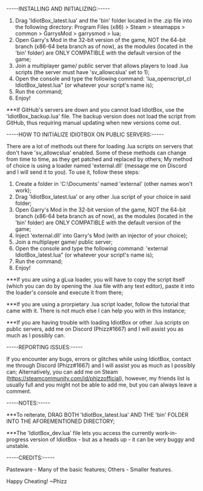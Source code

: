 -----INSTALLING AND INITIALIZING:-----

1. Drag 'IdiotBox_latest.lua' and the 'bin' folder located in the .zip file into the following directory: Program Files (x86) > Steam > steamapps > common > GarrysMod > garrysmod > lua;
2. Open Garry's Mod in the 32-bit version of the game, NOT the 64-bit branch (x86-64 beta branch as of now), as the modules (located in the 'bin' folder) are ONLY COMPATIBLE with the default version of the game;
3. Join a multiplayer game/ public server that allows players to load .lua scripts (the server must have 'sv_allowcslua' set to 1);
4. Open the console and type the following command: 'lua_openscript_cl IdiotBox_latest.lua" (or whatever your script's name is);
5. Run the command;
6. Enjoy!

***If GitHub's servers are down and you cannot load IdiotBox, use the 'IdiotBox_backup.lua' file. The backup version does not load the script from GitHub, thus requiring manual updating when new versions come out.

-----HOW TO INITIALIZE IDIOTBOX ON PUBLIC SERVERS:-----

There are a lot of methods out there for loading .lua scripts on servers that don't have 'sv_allowcslua' enabled. Some of these methods can change from time to time, as they get patched and replaced by others;
My method of choice is using a loader named 'external.dll' (message me on Discord and I will send it to you). To use it, follow these steps:
1. Create a folder in 'C:\Documents' named 'external' (other names won't work); 
2. Drag 'IdiotBox_latest.lua' or any other .lua script of your choice in said folder;
3. Open Garry's Mod in the 32-bit version of the game, NOT the 64-bit branch (x86-64 beta branch as of now), as the modules (located in the 'bin' folder) are ONLY COMPATIBLE with the default version of the game;
4. Inject 'external.dll' into Garry's Mod (with an injector of your choice);
5. Join a multiplayer game/ public server;
6. Open the console and type the following command: 'external IdiotBox_latest.lua" (or whatever your script's name is);
7. Run the command;
8. Enjoy!

***If you are using a gLua loader, you will have to copy the script itself (which you can do by opening the .lua file with any text editor), paste it into the loader's console and execute it from there;

***If you are using a prorpietary .lua script loader, follow the tutorial that came with it. There is not much else I can help you with in this instance;

***If you are having trouble with loading IdiotBox or other .lua scripts on public servers, add me on Discord (Phizz#1667) and I will assist you as much as I possibly can.

-----REPORTING ISSUES:-----

If you encounter any bugs, errors or glitches while using IdiotBox, contact me through Discord (Phizz#1667) and I will assist you as much as I possibly can;
Alternatively, you can add me on Steam (https://steamcommunity.com/id/phizzofficial), however, my friends list is usually full and you might not be able to add me, but you can always leave a comment.

-----NOTES:-----

***To reiterate, DRAG BOTH 'IdiotBox_latest.lua' AND THE 'bin' FOLDER INTO THE AFOREMENTIONED DIRECTORY;

***The 'IdiotBox_dev.lua' file lets you access the currently work-in-progress version of IdiotBox - but as a heads up - it can be very buggy and unstable.

-----CREDITS:-----

Pasteware - Many of the basic features;
Others - Smaller features.

Happy Cheating!
   ~Phizz
